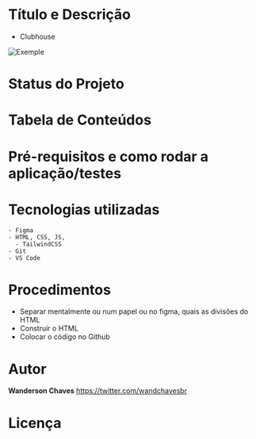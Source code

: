 # Título e Descrição
* Clubhouse

<img src='https://blogdoiphone.com/wp-content/uploads/2021/02/Clubhouse_telas.png' alt='Exemple'>

# Status do Projeto

# Tabela de Conteúdos

# Pré-requisitos e como rodar a aplicação/testes

# Tecnologias utilizadas
    - Figma
    - HTML, CSS, JS,
      - TailwindCSS
    - Git
    - VS Code

# Procedimentos
  - Separar mentalmente ou num papel ou no figma, quais as divisões do HTML
  - Construir o HTML
  - Colocar o código no Github

# Autor

**Wanderson Chaves**
https://twitter.com/wandchavesbr


# Licença